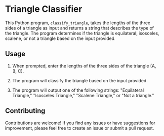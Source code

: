 # Triangle Classifier

This Python program, `classify_triangle`, takes the lengths of the three sides of a triangle as input and returns a string that describes the type of the triangle. The program determines if the triangle is equilateral, isosceles, scalene, or not a triangle based on the input provided.

## Usage

1. When prompted, enter the lengths of the three sides of the triangle (A, B, C).

2. The program will classify the triangle based on the input provided.

3. The program will output one of the following strings: "Equilateral Triangle," "Isosceles Triangle," "Scalene Triangle," or "Not a triangle."

## Contributing

Contributions are welcome! If you find any issues or have suggestions for improvement, please feel free to create an issue or submit a pull request.


